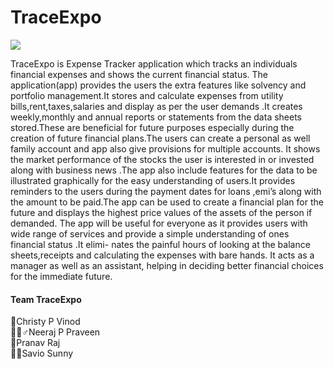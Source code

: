 # **TraceExpo**

<img src="https://avatars.githubusercontent.com/u/105796065?s=200&v=4">


TraceExpo is Expense Tracker application which tracks an individuals financial expenses
and shows the current financial status. The application(app) provides the users
the extra features like solvency and portfolio management.It stores and calculate expenses from utility bills,rent,taxes,salaries and display as per the user
demands .It creates weekly,monthly and annual reports or statements from the
data sheets stored.These are beneficial for future purposes especially during the
creation of future financial plans.The users can create a personal as well family
account and app also give provisions for multiple accounts. It shows the market
performance of the stocks the user is interested in or invested along with business
news .The app also include features for the data to be illustrated graphically for
the easy understanding of users.It provides reminders to the users during the
payment dates for loans ,emi’s along with the amount to be paid.The app can
be used to create a financial plan for the future and displays the highest price
values of the assets of the person if demanded.
The app will be useful for everyone as it provides users with wide range of
services and provide a simple understanding of ones financial status .It elimi-
nates the painful hours of looking at the balance sheets,receipts and calculating
the expenses with bare hands. It acts as a manager as well as an assistant, helping in deciding better financial choices for the immediate future.
#### **Team TraceExpo**
💂‍Christy P Vinod<br>
💂‍♂️♂️Neeraj P Praveen<br>
🤴Pranav Raj<br>
🕵️‍♂️Savio Sunny
